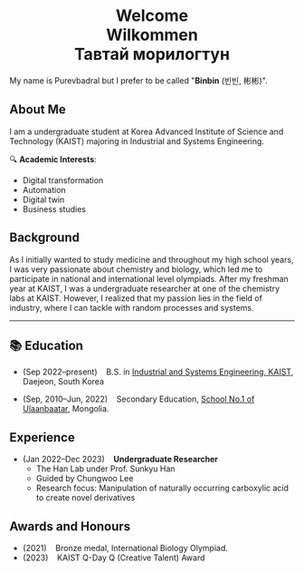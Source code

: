 <div align="center">

# Welcome <br> Wilkommen <br> Тавтай морилогтун

</div>

My name is Purevbadral but I prefer to be called "**Binbin** (빈빈, 彬彬)".
## About Me
I am a undergraduate student at Korea Advanced Institute of Science and Technology (KAIST) majoring in Industrial and Systems Engineering.

🔍 **Academic Interests**:
* Digital transformation
* Automation
* Digital twin
* Business studies

## Background

As I initially wanted to study medicine and throughout my high school years, I was very passionate about chemistry and biology, which led me to participate in national and international level olympiads. 
After my freshman year at KAIST, I was a undergraduate researcher at one of the chemistry labs at KAIST. 
However, I realized that my passion lies in the field of industry, where I can tackle with random processes and systems. 

---

## 📚 Education
* (Sep 2022–present)&nbsp;&nbsp;&nbsp;&nbsp;B.S. in [Industrial and Systems Engineering, KAIST](http://ise.kaist.ac.kr/), Daejeon, South Korea 

* (Sep, 2010–Jun, 2022)&nbsp;&nbsp;&nbsp;&nbsp;Secondary Education, [School No.1 of Ulaanbaatar](https://school1.edu.mn), Mongolia.

## Experience
* (Jan 2022–Dec 2023)&nbsp;&nbsp;&nbsp;&nbsp;**Undergraduate Researcher**
    - The Han Lab under Prof. Sunkyu Han
    - Guided by Chungwoo Lee
    - Research focus: Manipulation of naturally occurring carboxylic acid to create novel derivatives

## Awards and Honours
* (2021)&nbsp;&nbsp;&nbsp;&nbsp;Bronze medal, International Biology Olympiad.
* (2023)&nbsp;&nbsp;&nbsp;&nbsp;KAIST Q-Day Q (Creative Talent) Award